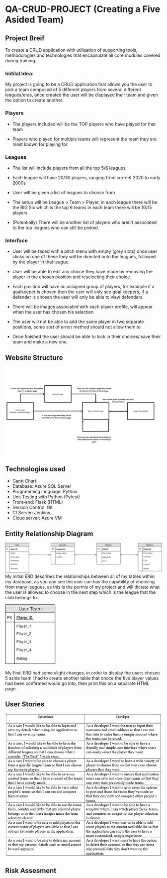#  QA-CRUD-PROJECT (Creating a Five Asided Team)

##  Project Breif
To create a CRUD application with utilisation of supporting tools, methodologies and technologies that encapsulate all core modules covered during training.

###  Initilal Idea:  
My project is going to be a CRUD application that allows you the user to pick a team composed of 5 different players from several different leagues/eras, once created the user will be displayed their team and given the option to create another.

###  Players 
-	The players included will be the TOP players who have played for that team

-	Players who played for multiple teams will represent the team they are most known for playing for 

### Leagues
-	The list will include players from all the top 5/6 leagues 
-	Each league will have 20/30 players, ranging from current 2020 to early 2000s 

-	User will be given a list of leagues to choose from 

-	The setup will be League > Team > Player, in each league there will be the BIG Six which is the top 6 teams in each team there will be 10/15 players

-	 (Potentially) There will be another list of players who aren’t associated to the top leagues who can still be picked. 

###  Interface
-	User will be faced with a pitch menu with empty (grey slots) once user clicks on one of these they will be directed onto the leagues, followed by the player in that league.

-	User will be able to edit any choice they have made by removing the player in the chosen position and reselecting their choice. 

-	Each position will have an assigned group of players, for example if a goalkeeper is chosen then the user will only see goal keepers, if a defender is chosen the user will only be able to view defenders. 

-	There will be images associated with each player profile, will appear when the user has chosen his selection 

-	The user will not be able to add the same player in two separate positions, some sort of error/ method should not allow them to 

-	Once finished the user should be able to lock in their choices/ save their team and make a new one. 

## Website Structure
![Website Structure](https://github.com/zReginaldo/QA-CRUD-PROJECT/blob/master/Documentation/Html%20Frame.png "Website Structure")

## Technologies used 
* [Gantt Chart](https://github.com/zReginaldo/QA-CRUD-PROJECT/blob/master/Documentation/ERD%20Diagram%20(Database).png)
* Database: Azure SQL Server 
* Programming language: Python
* Unit Testing with Python (Pytest)
* Front-end: Flask (HTML)
* Version Control: Git
* CI Server: Jenkins
* Cloud server: Azure VM

## Entity Relationship Diagram 
![ERD](https://github.com/zReginaldo/QA-CRUD-PROJECT/blob/master/Documentation/ERD%20Diagram%20(Database).png "ERD")
My initial ERD describes the relationships between all of my tables within my database, as you can see the user can has the capability of choosing from many leagues, as this is the permis of my project and will dictate what the user is allowed to choose in the next step which is the league that the club belongs to. 

![Added Table](https://github.com/zReginaldo/QA-CRUD-PROJECT/blob/master/Documentation/ERD%20Diagram%202.png "Added Table")

My final ERD had some slight changes, in order to display the users chosen 5 aside team I had to create another table that onoce the five player values had been confirmed would go into, then print this on a separate HTML page. 

## User Stories 
![User Stories](https://github.com/zReginaldo/QA-CRUD-PROJECT/blob/master/Documentation/User%20Stories.PNG "User Stories")


## Risk Assesment 


